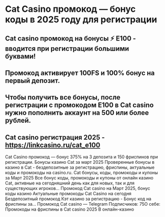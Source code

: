 # Cat Casino промокод — бонус коды в 2025 году для регистрации

## Cat casino промокод на бонусы ⚡️ E100 - вводится при регистрации большими буквами!
## Промокод активирует 100FS и 100% бонус на первый депозит.

## Чтобы получить все бонусы, после регистрации с промокодом E100 в Cat casino нужно пополнить аккаунт на 500 или более рублей.

## Cat casino регистрация 2025 - https://linkcasino.ru/cat_e100



Cat Casino промокод — бонус 375% на 3 депозита и 150 фриспинов при регистрации.
Бонусы казино Cat за март 2025 Проверенные бонусы в казино в Cat - бездепозитные за регистрацию, фриспины, актуальные коды и промокоды на casino.ru.
Cat бонусы, коды, промокоды и купоны за Март 2025
Все бонус коды, промокоды и купоны от онлайн казино Cat, активные на сегодняшний день как для новых, так и для существующих игроков...
Промокод Cat casino на Март 2025, бонус коды казино
Актуальные промокоды Cat Casino на сегодня Бездепозитный промокод Кэт казино за регистрацию - Бонус код на фриспины за...
Промокод Cat casino — Telegram Подписчиков: 75О себе: Промокоды на фриспины в Cat casino 2025 В онлайн-казино
